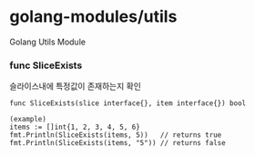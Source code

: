 # golang-modules/utils
Golang Utils Module

### func SliceExists
슬라이스내에 특정값이 존재하는지 확인
```
func SliceExists(slice interface{}, item interface{}) bool 

(example)
items := []int{1, 2, 3, 4, 5, 6}
fmt.Println(SliceExists(items, 5))   // returns true
fmt.Println(SliceExists(items, "5")) // returns false
```
